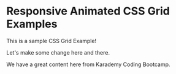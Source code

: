 # Responsive Animated CSS Grid Examples

This is a sample CSS Grid Example!

Let's make some change here and there.

We have a great content here from Karademy Coding Bootcamp.